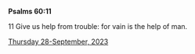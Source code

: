 **Psalms 60:11**

11 Give us help from trouble: for vain is the help of man.

[Thursday 28-September, 2023](https://getbible.life/kjv/Psalms/60/11)
